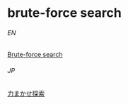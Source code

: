 # brute-force search

###### EN

[Brute-force search](https://en.wikipedia.org/wiki/Brute-force_search)

###### JP

[力まかせ探索](https://ja.wikipedia.org/wiki/%E5%8A%9B%E3%81%BE%E3%81%8B%E3%81%9B%E6%8E%A2%E7%B4%A2)
